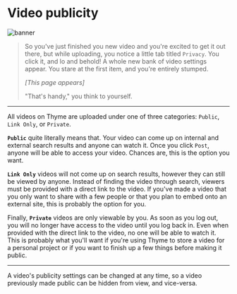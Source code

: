 # Video publicity
![banner](../assets/img/publicity.png)

> So you've just finished you new video and you're excited to get it out there,
> but while uploading, you notice a little tab titled `Privacy`. You click it,
> and lo and behold! A whole new bank of video settings appear. You stare at
> the first item, and you're entirely stumped.
> 
> _[This page appears]_
> 
> "That's handy," you think to yourself.

---

All videos on Thyme are uploaded under one of three categories: `Public`,
`Link Only`, or `Private`.

**`Public`** quite literally means that. Your video can come up on internal and
external search results and anyone can watch it. Once you click `Post`, anyone
will be able to access your video. Chances are, this is the option you want.

**`Link Only`** videos will not come up on search results, however they can
still be viewed by anyone. Instead of finding the video through search, viewers
must be provided with a direct link to the video. If you've made a video that
you only want to share with a few people or that you plan to embed onto an
external site, this is probably the option for you.

Finally, **`Private`** videos are only viewable by you. As soon as you log out,
you will no longer have access to the video until you log back in. Even when
provided with the direct link to the video, no one will be able to watch it.
This is probably what you'll want if you're using Thyme to store a video for a
personal project or if you want to finish up a few things before making it
public.

---

A video's publicity settings can be changed at any time, so a video previously
made public can be hidden from view, and vice-versa.
